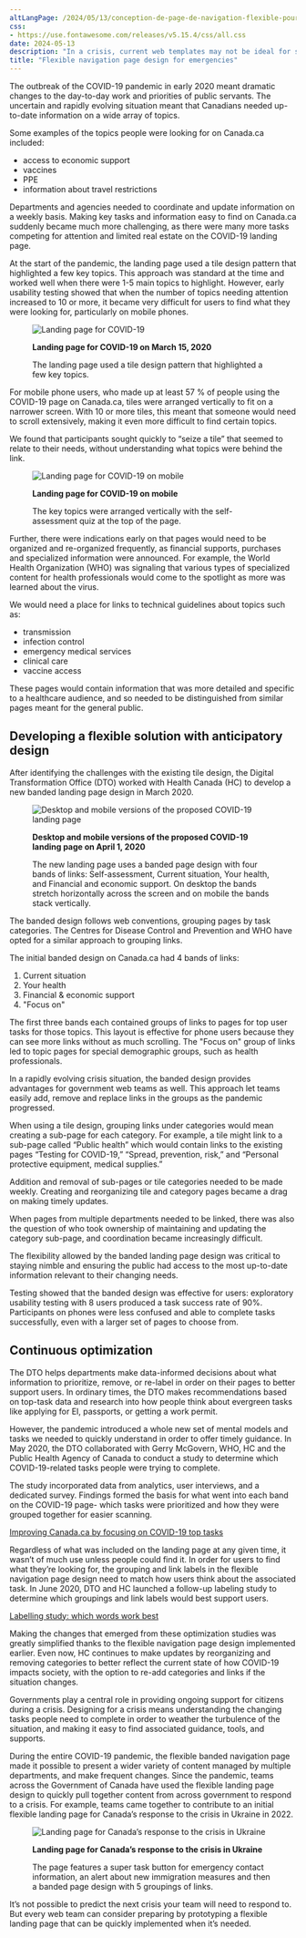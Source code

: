 ```yaml
---
altLangPage: /2024/05/13/conception-de-page-de-navigation-flexible-pour-les-urgences.html
css:
- https://use.fontawesome.com/releases/v5.15.4/css/all.css
date: 2024-05-13
description: "In a crisis, current web templates may not be ideal for sharing complex, fast-changing information. Government teams should prototype a flexible landing page that is ready to be used when it’s needed."
title: "Flexible navigation page design for emergencies"
---
```

<p>The outbreak of the COVID-19 pandemic in early 2020 meant dramatic changes to the day-to-day work and priorities of public servants. The uncertain and rapidly evolving situation meant that Canadians needed up-to-date information on a wide array of topics.</p>
<p>Some examples of the topics people were looking for on Canada.ca included:</p>
<ul>
    <li>access to economic support</li>
    <li>vaccines</li>
    <li>PPE</li>
    <li>information about travel restrictions</li>
</ul>
<p>Departments and agencies needed to coordinate and update information on a weekly basis. Making key tasks and information easy to find on Canada.ca suddenly became much more challenging, as there were many more tasks competing for attention and limited real estate on the COVID-19 landing page.</p>
<p>At the start of the pandemic, the landing page used a tile design pattern that highlighted a few key topics. This approach was standard at the time and worked well when there were 1-5 main topics to highlight. However, early usability testing showed that when the number of topics needing attention increased to 10 or more, it became very difficult for users to find what they were looking for, particularly on mobile phones.</p>
<div class="row mrgn-tp-lg">
    <div class="col-md-8">
        <figure><img alt="Landing page for COVID-19" class="img-responsive" id="flex-nav-01" src="/images/flex-nav-01.png" />
            <figcaption class="well">
                <p><strong>Landing page for COVID-19 on March 15, 2020</strong></p>
                <p>The landing page used a tile design pattern that highlighted a few key topics. </p>
            </figcaption>
        </figure>
    </div>
</div>
<p>For mobile phone users, who made up at least 57 % of people using the COVID-19 page on Canada.ca, tiles were arranged vertically to fit on a narrower screen. With 10 or more tiles, this meant that someone would need to scroll extensively, making it even more difficult to find certain topics.</p>
<p>We found that participants sought quickly to “seize a tile” that seemed to relate to their needs, without understanding what topics were behind the link.</p>
<div class="row mrgn-tp-lg">
    <div class="col-md-8">
        <figure><img alt="Landing page for COVID-19 on mobile" class="img-responsive" id="flex-nav-02" src="/images/flex-nav-02.png" />
            <figcaption class="well">
                <p><strong>Landing page for COVID-19 on mobile</strong></p>
                <p>The key topics were arranged vertically with the self-assessment quiz at the top of the page.</p>
            </figcaption>
        </figure>
    </div>
</div>
<p>Further, there were indications early on that pages would need to be organized and re-organized frequently, as financial supports, purchases and specialized information  were announced. For example, the World Health Organization (WHO) was signaling that various types of specialized content for health professionals would come to the spotlight as more was learned about the virus.</p>
<p>We would need a place for links to technical guidelines about topics such as:</p>
<ul>
    <li>transmission</li>
    <li>infection control</li>
    <li>emergency medical services</li>
    <li>clinical care</li>
    <li>vaccine access</li>
</ul>
<p>These pages would contain information that was more detailed and specific to a healthcare audience, and so needed to be distinguished from similar pages meant for the general public.</p>
<h2>Developing a flexible solution with anticipatory design</h2>
<p>After identifying the challenges with the existing tile design, the Digital Transformation Office (DTO) worked with Health Canada (HC) to develop a new banded landing page design in March 2020.</p>
<div class="row mrgn-tp-lg">
    <div class="col-md-8">
        <figure><img alt="Desktop and mobile versions of the proposed COVID-19 landing page" class="img-responsive" id="flex-nav-03" src="/images/flex-nav-03.png" />
            <figcaption class="well">
                <p><strong>Desktop and mobile versions of the proposed COVID-19 landing page on April 1, 2020</strong></p>
                <p>The new landing page uses a banded page design with four bands of links: Self-assessment, Current situation, Your health, and Financial and economic support. On desktop the bands stretch horizontally across the screen and on mobile the bands stack vertically.</p>
            </figcaption>
        </figure>
    </div>
</div>
<p>The banded design follows web conventions, grouping pages by task categories. The Centres for Disease Control and Prevention and WHO have opted for a similar approach to grouping links.</p>
<p>The initial banded design on Canada.ca had 4 bands of links:</p>
<ol>
    <li>Current situation</li>
    <li>Your health</li>
    <li>Financial &amp; economic support</li>
    <li>"Focus on"</li>
</ol>
<p>The first three bands each contained groups of links to pages for top user tasks for those topics. This layout is effective for phone users because they can see more links without as much scrolling. The "Focus on" group of links led to topic pages for special demographic groups, such as health professionals.</p>
<p>In a rapidly evolving crisis situation, the banded design provides advantages for government web teams as well. This approach let teams easily add, remove and replace links in the groups as the pandemic progressed.</p>
<p>When using a tile design, grouping links under categories would mean creating a sub-page for each category. For example, a tile might link to a sub-page called “Public health” which would contain links to the  existing pages “Testing for COVID-19,” “Spread, prevention, risk,” and “Personal protective equipment, medical supplies.”</p>
<p>Addition and removal of sub-pages or tile categories needed to be made weekly. Creating and reorganizing  tile and category pages became a drag on making timely updates.</p>
<p>When pages from multiple departments needed to be linked, there was also the question of who took ownership of maintaining and updating the category sub-page, and coordination became increasingly difficult.</p>
<p>The flexibility allowed by the banded landing page design was critical to staying nimble and ensuring the public had access to the most up-to-date information relevant to their changing needs.</p>
<p>Testing showed that the banded design was effective for users: exploratory usability testing with 8 users produced a task success rate of 90%. Participants on phones were less confused and able to complete tasks successfully, even with a larger set of pages to choose from.</p>
<h2>Continuous optimization</h2>
<p>The DTO helps departments make data-informed decisions about what information to prioritize, remove, or re-label in order on their pages to better support users. In ordinary times, the DTO makes recommendations based on top-task data and research into how people think about evergreen tasks like applying for EI, passports, or getting a work permit.</p>
<p>However, the pandemic introduced a whole new set of mental models and tasks we needed to quickly understand in order to offer timely guidance. In May 2020, the DTO collaborated with Gerry McGovern, WHO, HC and the Public Health Agency of Canada to  conduct a study to determine which COVID-19-related tasks people were trying to complete.</p>
<p>The study incorporated data from analytics, user interviews, and a dedicated survey. Findings formed the basis for what went into each band on the COVID-19 page- which tasks were prioritized and how they were grouped together for easier scanning.</p>
<p><a href="/2020/09/24/COVID-top-tasks.html">Improving Canada.ca by focusing on COVID-19 top tasks</a></p>
<p>Regardless of what was included on the landing page at any given time, it wasn’t of much use unless people could find it. In order for users to find what they’re looking for, the grouping and link labels in the flexible navigation page design need to match how users think about the associated task. In June 2020, DTO and HC launched a follow-up labeling study to determine which groupings and link labels would best support users.</p>
<p><a href="/2020/10/02/labelling-study.html">Labelling study: which words work best</a></p>
<p>Making the changes that emerged from these optimization studies was greatly simplified thanks to the flexible navigation page design implemented earlier. Even now, HC continues to make updates by reorganizing and removing categories to better reflect the current state of how COVID-19 impacts society, with the option to  re-add categories and links if the situation changes.</p>
<p>Governments play a central role in providing ongoing support for citizens during a crisis. Designing for a crisis means understanding the changing tasks people need to complete in order to weather the turbulence of the situation, and making it easy to find associated guidance, tools, and supports.</p>
<p>During the entire COVID-19 pandemic, the flexible banded navigation page made it possible to present a wider variety of content managed by multiple departments, and make frequent changes. Since the pandemic, teams across the Government of Canada have used the flexible landing page design to quickly pull together content from across government to respond to a crisis. For example, teams came together to contribute to an initial  flexible landing page for Canada’s response to the crisis in Ukraine in 2022.</p>
<div class="row mrgn-tp-lg">
    <div class="col-md-8">
        <figure><img alt="Landing page for Canada’s response to the crisis in Ukraine" class="img-responsive" id="flex-nav-04" src="/images/flex-nav-04.png" />
            <figcaption class="well">
                <p><strong>Landing page for Canada’s response to the crisis in Ukraine</strong></p>
                <p>The page features a super task button for emergency contact information, an alert about new immigration measures and then a banded page design with 5 groupings of links.</p>
            </figcaption>
        </figure>
    </div>
</div>
<p>It’s not possible to predict the next crisis your team will need to respond to. But every web team can consider preparing by prototyping a flexible landing page that can be quickly implemented when it’s needed.</p>
